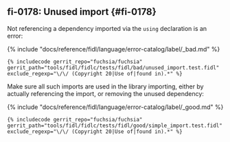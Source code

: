 ## fi-0178: Unused import {#fi-0178}

Not referencing a dependency imported via the `using` declaration is an error:

{% include "docs/reference/fidl/language/error-catalog/label/_bad.md" %}

<!-- TODO(fxbug.dev/109877): Improve example quality. -->
```fidl
{% includecode gerrit_repo="fuchsia/fuchsia" gerrit_path="tools/fidl/fidlc/tests/fidl/bad/unused_import.test.fidl" exclude_regexp="\/\/ (Copyright 20|Use of|found in).*" %}
```

Make sure all such imports are used in the library importing, either by actually
referencing the import, or removing the unused dependency:

{% include "docs/reference/fidl/language/error-catalog/label/_good.md" %}

<!-- TODO(fxbug.dev/109877): Improve example quality. -->
```fidl
{% includecode gerrit_repo="fuchsia/fuchsia" gerrit_path="tools/fidl/fidlc/tests/fidl/good/simple_import.test.fidl" exclude_regexp="\/\/ (Copyright 20|Use of|found in).*" %}
```
